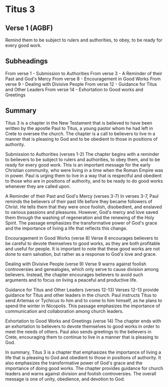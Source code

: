 # Titus 3

## Verse 1 (AGBF)

Remind them to be subject to rulers and authorities, to obey, to be ready for every good work.

## Subheadings

From verse 1 - Submission to Authorities
From verse 3 - A Reminder of their Past and God's Mercy
From verse 8 - Encouragement in Good Works
From verse 9 - Dealing with Divisive People
From verse 12 - Guidance for Titus and Other Leaders
From verse 14 - Exhortation to Good works and Greetings

## Summary

Titus 3 is a chapter in the New Testament that is believed to have been written by the apostle Paul to Titus, a young pastor whom he had left in Crete to oversee the church. The chapter is a call to believers to live in a manner that is pleasing to God and to be obedient to those in positions of authority.

Submission to Authorities (verses 1-2)
The chapter begins with a reminder to believers to be subject to rulers and authorities, to obey them, and to be ready for every good work. This is an important message for the early Christian community, who were living in a time when the Roman Empire was in power. Paul is urging them to live in a way that is respectful and obedient to those who are in positions of authority, and to be ready to do good works whenever they are called upon.

A Reminder of their Past and God's Mercy (verses 3-7)
In verses 3-7, Paul reminds the believers of their past life before they became followers of Christ. He tells them that they were once foolish, disobedient, and enslaved to various passions and pleasures. However, God's mercy and love saved them through the washing of regeneration and the renewing of the Holy Spirit. The passage emphasizes the transformative power of God's grace and the importance of living a life that reflects this change.

Encouragement in Good Works (verse 8)
Verse 8 encourages believers to be careful to devote themselves to good works, as they are both profitable and useful for people. It is important to note that these good works are not done to earn salvation, but rather as a response to God's love and grace.

Dealing with Divisive People (verse 9)
Verse 9 warns against foolish controversies and genealogies, which only serve to cause division among believers. Instead, the chapter encourages believers to avoid such arguments and to focus on living a peaceful and productive life.

Guidance for Titus and Other Leaders (verses 12-13)
Verses 12-13 provide guidance for Titus and other leaders in the church. Paul instructs Titus to send Artemas or Tychicus to him and to come to him himself, as he plans to spend the winter in Nicopolis. This passage emphasizes the importance of communication and collaboration among church leaders.

Exhortation to Good Works and Greetings (verse 14)
The chapter ends with an exhortation to believers to devote themselves to good works in order to meet the needs of others. Paul also sends greetings to the believers in Crete, encouraging them to continue to live in a manner that is pleasing to God.

In summary, Titus 3 is a chapter that emphasizes the importance of living a life that is pleasing to God and obedient to those in positions of authority. It also emphasizes the transformative power of God's grace and the importance of doing good works. The chapter provides guidance for church leaders and warns against division and foolish controversies. The overall message is one of unity, obedience, and devotion to God.